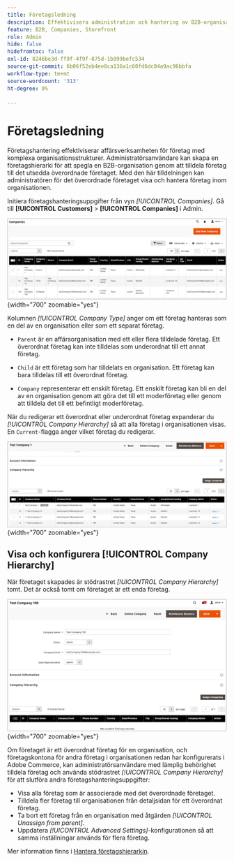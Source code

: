 ```yaml
---
title: Företagsledning
description: Effektivisera administration och hantering av B2B-organisationer med komplexa operativa modeller.
feature: B2B, Companies, Storefront
role: Admin
hide: false
hidefromtoc: false
exl-id: 8246be3d-ff9f-4f9f-875d-1b999befc534
source-git-commit: 6b06f52eb4ee8ca136a1c60fd6dc04a9ac96bbfa
workflow-type: tm+mt
source-wordcount: '313'
ht-degree: 0%

---
```


# Företagsledning

Företagshantering effektiviserar affärsverksamheten för företag med komplexa organisationsstrukturer. Administratörsanvändare kan skapa en företagshierarki för att spegla en B2B-organisation genom att tilldela företag till det utsedda överordnade företaget. Med den här tilldelningen kan administratören för det överordnade företaget visa och hantera företag inom organisationen.

Initiera företagshanteringsuppgifter från vyn *[!UICONTROL Companies]*. Gå till **[!UICONTROL Customers]** > **[!UICONTROL Companies]** i Admin.

![Hantera företagstödraster för B2B](./assets/companies-grid-view.png){width="700" zoomable="yes"}

Kolumnen *[!UICONTROL Company Type]* anger om ett företag hanteras som en del av en organisation eller som ett separat företag.

- `Parent` är en affärsorganisation med ett eller flera tilldelade företag. Ett överordnat företag kan inte tilldelas som underordnat till ett annat företag.

- `Child` är ett företag som har tilldelats en organisation. Ett företag kan bara tilldelas till ett överordnat företag.

- `Company` representerar ett enskilt företag. Ett enskilt företag kan bli en del av en organisation genom att göra det till ett moderföretag eller genom att tilldela det till ett befintligt moderföretag.

När du redigerar ett överordnat eller underordnat företag expanderar du *[!UICONTROL Company Hierarchy]* så att alla företag i organisationen visas. En `Current`-flagga anger vilket företag du redigerar.

![Företagshierarki för B2B](./assets/company-detail-hierarchy-current-flag.png){width="700" zoomable="yes"}

## Visa och konfigurera [!UICONTROL Company Hierarchy]

När företaget skapades är stödrastret *[!UICONTROL Company Hierarchy]* tomt. Det är också tomt om företaget är ett enda företag.

![Företagshierarkistödraster för B2B](./assets/company-hierarchy-grid.png){width="700" zoomable="yes"}

Om företaget är ett överordnat företag för en organisation, och företagskontona för andra företag i organisationen redan har konfigurerats i Adobe Commerce, kan administratörsanvändare med lämplig behörighet tilldela företag och använda stödrastret *[!UICONTROL Company Hierarchy]* för att slutföra andra företagshanteringsuppgifter:

- Visa alla företag som är associerade med det överordnade företaget.
- Tilldela fler företag till organisationen från detaljsidan för ett överordnat företag.
- Ta bort ett företag från en organisation med åtgärden *[!UICONTROL Unassign from parent]*.
- Uppdatera *[!UICONTROL Advanced Settings]*-konfigurationen så att samma inställningar används för flera företag.

Mer information finns i [Hantera företagshierarkin](manage-company-hierarchy.md).

